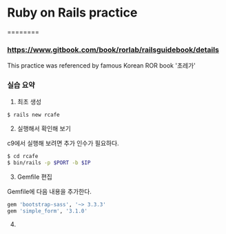 # Ruby on Rails practice
========
### https://www.gitbook.com/book/rorlab/railsguidebook/details
This practice was referenced by famous Korean ROR book '초레가'

### 실습 요약

1. 최초 생성

```bash
$ rails new rcafe
```

2. 실행해서 확인해 보기 

c9에서 실행해 보려면 추가 인수가 필요하다.

```bash
$ cd rcafe
$ bin/rails -p $PORT -b $IP 
```

3. Gemfile 편집

Gemfile에 다음 내용을 추가한다.

```ruby
gem 'bootstrap-sass', '~> 3.3.3'
gem 'simple_form', '3.1.0'
```

4. 
